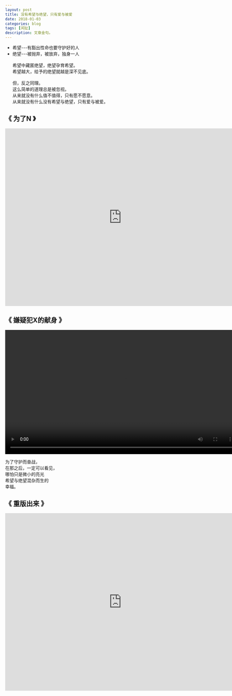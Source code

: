 ```yaml
---
layout: post
title: 没有希望与绝望，只有爱与被爱 
date: 2018-01-03
categories: blog
tags: [闲扯]
description: 文章金句。
---
```



- 希望---有豁出性命也要守护好的人
- 绝望---被抛弃，被放弃，独身一人<br><br>
希望中藏匿绝望，绝望孕育希望。<br>
希望越大，给予的绝望就越是深不见底。<br><br>
但，反之同理。<br>
这么简单的道理总是被忽视。<br>
从来就没有什么值不值得，只有愿不愿意。<br>
从来就没有什么没有希望与绝望，只有爱与被爱。


## 《 为了N 》

<center><p><iframe id="b" class="b video_pc" src="https://static.hdslb.com/miniloader.swf?cid=4577878&aid=2925858" frameborder="0" width="750" height="572" allowfullscreen="true"></iframe></p>
</center>


## 《 嫌疑犯X的献身 》

<center><p><video controls="controls" width="750" height="400" src="http://172.16.24.181/139.215.192.178/6575C074ED04783CC02DC05511/030020010050FF07A4AEC700E3863068B0EC96-3869-CE6C-C6C3-ECAA5B02250D.mp4?ccode=0508&duration=7697&expire=18000&psid=fbd614f444a30a6594065479e16d7987&ups_client_netip=7bcfe5eb&ups_ts=1514966606&ups_userid=&utid=TnzTEg02VAcCAXvP5es7cl6q&vid=XNzkyODc2MDQ%3D&vkey=Aeb74b8ed3f872f9fa681eb5c2ad6c3f9&showid=cc1341bc962411de83b1
"></video></p>
</center>


为了守护而奋战，<br>
在那之后，一定可以看见，<br>
哪怕只是微小的亮光<br>
希望与绝望混杂而生的<br>
幸福。


## 《 重版出来 》

<center><p><iframe id="b" class="b video_pc" src="https://static.hdslb.com/miniloader.swf?cid=11072127&aid=6798870" frameborder="0" width="750" height="572" allowfullscreen="true"></iframe></p>
</center>

